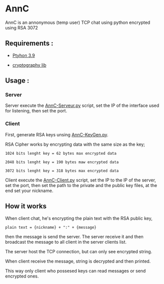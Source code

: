 # AnnC

AnnC is an annonymous (temp user) TCP chat using python encrypted using RSA 3072

## Requirements : 

 - [Ptyhon 3.9](https://www.python.org/downloads/)
 
 - [cryptography lib](https://pypi.org/project/cryptography/)

## Usage :

### Server


Server execute the [AnnC-Serveur.py](https://github.com/Retr0Kr0dy/AnnC/blob/main/AnnC-RSA/AnnC-Serveur.py) script, set the IP of the interface used for listening, then set the port.


### Client


First, generate RSA keys unsing [AnnC-KeyGen.py](https://github.com/Retr0Kr0dy/AnnC/blob/main/AnnC-RSA/AnnC-KeyGen.py). 


RSA Cipher works by encrypting data with the same size as the key;


```
1024 bits lenght key = 62 bytes max encrypted data

2048 bits lenght key = 190 bytes maw encrypted data

3072 bits lenght key = 318 bytes max encrypted data
```


Client execute the [AnnC-Client.py](https://github.com/Retr0Kr0dy/AnnC/blob/main/AnnC-RSA/AnnC-Client.py) script, set the IP to the IP of the server, set the port, then set the path to the private and the public key files, at the end set your nickname.

## How it works

When client chat, he's encrypting the plain text with the RSA public key, 
```
plain text = {nickname} + ":" + {message}
```
then the message is send the server. The server receive it and then broadcast the message to all client in the server clients list.

The server host the TCP connection, but can only see encrypted string.

When client receive the message, string is decrypted and then printed.

This way only client who possesed keys can read messages or send encrypted ones.
